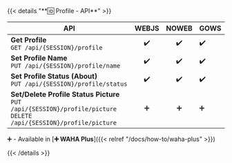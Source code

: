 <div></div>
{{< details "**🆔 Profile - API**" >}}

| **API**                                                                                                                      | WEBJS | NOWEB | GOWS |
|------------------------------------------------------------------------------------------------------------------------------|:-----:|:-----:|:-----|
| **Get Profile** <br> `GET /api/{SESSION}/profile`                                                                            |  ✔️   |  ✔️   | ✔️   |
| **Set Profile Name** <br> `PUT /api/{SESSION}/profile/name`                                                                  |  ✔️   |  ✔️   | ✔️   |
| **Set Profile Status (About)** <br> `PUT /api/{SESSION}/profile/status`                                                      |  ✔️   |  ✔️   | ✔️   |
| **Set/Delete Profile Status Picture** <br> `PUT /api/{SESSION}/profile/picture` <br> `DELETE /api/{SESSION}/profile/picture` |   ➕   |   ➕   | ➕    |

➕ - Available in [**➕ WAHA Plus**]({{< relref "/docs/how-to/waha-plus" >}})

{{< /details >}}
